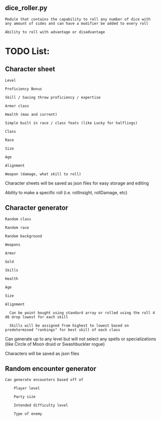 ## dice_roller.py

    Module that contains the capability to roll any number of dice with any amount of sides and can have a modifier be added to every roll

    Ability to roll with advantage or disadvantage

# TODO List:

## Character sheet

    Level

    Proficiency Bonus

    Skill / Saving throw proficiency / expertise

    Armor class

    Health (max and current)

    Simple built in race / class feats (like Lucky for halflings)

    Class

    Race

    Size

    Age

    Alignment

    Weapon (damage, what skill to roll)

Character sheets will be saved as json files for easy storage and editing

Ability to make a specific roll (i.e. rollInsight, rollDamage, etc)


## Character generator

    Random class

    Random race

    Random background

    Weapons

    Armor

    Gold

    Skills

    Health

    Age

    Size

    Alignment

      Can be point bought using standard array or rolled using the roll 4 d6 drop lowest for each skill

      Skills will be assigned from highest to lowest based on predetermined "rankings" for best skill of each class

  Can generate up to any level but will not select any spells or specializations (like Circle of Moon druid or Swashbuckler rogue)
  
  Characters will be saved as json files
  

## Random encounter generator

    Can generate encounters based off of

        Player level

        Party size

        Intended difficulty level

        Type of enemy
